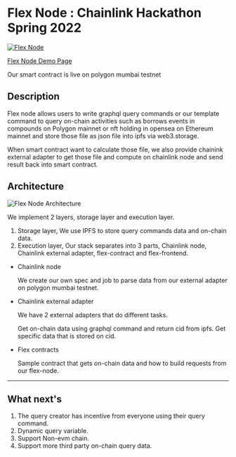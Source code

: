 # Flex Node : Chainlink Hackathon Spring 2022

[![Flex Node](https://d112y698adiu2z.cloudfront.net/photos/production/software_photos/002/300/991/datas/original.png)](https://d112y698adiu2z.cloudfront.net/photos/production/software_photos/002/300/991/datas/original.png)

[Flex Node Demo Page](https://flex-node.vercel.app/)

Our smart contract is live on polygon mumbai testnet

## Description

Flex node allows users to write graphql query commands or our template command to query on-chain activities such as borrows events in compounds on Polygon mainnet or nft holding in opensea on Ethereum mainnet and store those file as json file into ipfs via web3.storage.

When smart contract want to calculate those file, we also provide chainink external adapter to get those file and compute on chainlink node and send result back into smart contract.

## Architecture

![Flex Node Architecture](https://flex-node.vercel.app/architecture.png)

We implement 2 layers, storage layer and execution layer.

1. Storage layer, We use IPFS to store query commands data and on-chain data.
2. Execution layer, Our stack separates into 3 parts, Chainlink node, Chainlink external adapter, flex-contract and flex-frontend.

- Chainlink node

  We create our own spec and job to parse data from our external adapter on polygon mumbai testnet.

- Chainlink external adapter

  We have 2 external adapters that do different tasks.

  Get on-chain data using graphql command and return cid from ipfs.
  Get specific data that is stored on cid.

- Flex contracts

  Sample contract that gets on-chain data and how to build requests from our flex-node.

---

## What next's

1. The query creator has incentive from everyone using their query command.
2. Dynamic query variable.
3. Support Non-evm chain.
4. Support more third party on-chain query data.
